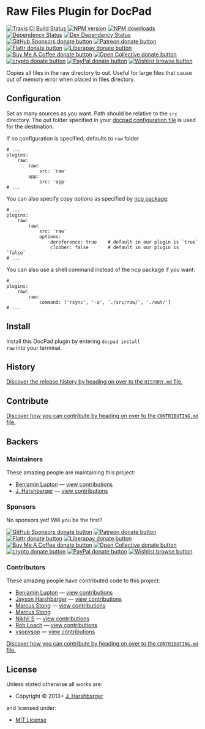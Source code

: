 <!-- TITLE/ -->

<h1>Raw Files Plugin for DocPad</h1>

<!-- /TITLE -->


<!-- BADGES/ -->

<span class="badge-travisci"><a href="http://travis-ci.com/docpad/docpad-plugin-raw" title="Check this project's build status on TravisCI"><img src="https://img.shields.io/travis/com/docpad/docpad-plugin-raw/master.svg" alt="Travis CI Build Status" /></a></span>
<span class="badge-npmversion"><a href="https://npmjs.org/package/docpad-plugin-raw" title="View this project on NPM"><img src="https://img.shields.io/npm/v/docpad-plugin-raw.svg" alt="NPM version" /></a></span>
<span class="badge-npmdownloads"><a href="https://npmjs.org/package/docpad-plugin-raw" title="View this project on NPM"><img src="https://img.shields.io/npm/dm/docpad-plugin-raw.svg" alt="NPM downloads" /></a></span>
<span class="badge-daviddm"><a href="https://david-dm.org/docpad/docpad-plugin-raw" title="View the status of this project's dependencies on DavidDM"><img src="https://img.shields.io/david/docpad/docpad-plugin-raw.svg" alt="Dependency Status" /></a></span>
<span class="badge-daviddmdev"><a href="https://david-dm.org/docpad/docpad-plugin-raw#info=devDependencies" title="View the status of this project's development dependencies on DavidDM"><img src="https://img.shields.io/david/dev/docpad/docpad-plugin-raw.svg" alt="Dev Dependency Status" /></a></span>
<br class="badge-separator" />
<span class="badge-githubsponsors"><a href="https://github.com/sponsors/balupton" title="Donate to this project using GitHub Sponsors"><img src="https://img.shields.io/badge/github-donate-yellow.svg" alt="GitHub Sponsors donate button" /></a></span>
<span class="badge-patreon"><a href="https://patreon.com/bevry" title="Donate to this project using Patreon"><img src="https://img.shields.io/badge/patreon-donate-yellow.svg" alt="Patreon donate button" /></a></span>
<span class="badge-flattr"><a href="https://flattr.com/profile/balupton" title="Donate to this project using Flattr"><img src="https://img.shields.io/badge/flattr-donate-yellow.svg" alt="Flattr donate button" /></a></span>
<span class="badge-liberapay"><a href="https://liberapay.com/bevry" title="Donate to this project using Liberapay"><img src="https://img.shields.io/badge/liberapay-donate-yellow.svg" alt="Liberapay donate button" /></a></span>
<span class="badge-buymeacoffee"><a href="https://buymeacoffee.com/balupton" title="Donate to this project using Buy Me A Coffee"><img src="https://img.shields.io/badge/buy%20me%20a%20coffee-donate-yellow.svg" alt="Buy Me A Coffee donate button" /></a></span>
<span class="badge-opencollective"><a href="https://opencollective.com/bevry" title="Donate to this project using Open Collective"><img src="https://img.shields.io/badge/open%20collective-donate-yellow.svg" alt="Open Collective donate button" /></a></span>
<span class="badge-crypto"><a href="https://bevry.me/crypto" title="Donate to this project using Cryptocurrency"><img src="https://img.shields.io/badge/crypto-donate-yellow.svg" alt="crypto donate button" /></a></span>
<span class="badge-paypal"><a href="https://bevry.me/paypal" title="Donate to this project using Paypal"><img src="https://img.shields.io/badge/paypal-donate-yellow.svg" alt="PayPal donate button" /></a></span>
<span class="badge-wishlist"><a href="https://bevry.me/wishlist" title="Buy an item on our wishlist for us"><img src="https://img.shields.io/badge/wishlist-donate-yellow.svg" alt="Wishlist browse button" /></a></span>

<!-- /BADGES -->


Copies all files in the raw directory to out.  Useful for large files that cause out of memory error when placed in files directory.





## Configuration
Set as many sources as you want. Path should be relative to the `src` directory. The out folder specified in your [docpad configuration file](http://docpad.org/docs/config) is used for the destination.

If no configuration is specified, defaults to `raw` folder

```
# ...
plugins:
    raw:
        raw:
            src: 'raw'
        app:
            src: 'app'
# ...
```

You can also specify copy options as specified by [ncp package](https://github.com/AvianFlu/ncp):

```
# ...
plugins:
    raw:
        raw:
            src: 'raw'
            options:
                dereference: true    # default in our plugin is `true`
                clobber: false       # default in our plugin is `false`
# ...
```

You can also use a shell command instead of the ncp package if you want:

```
# ...
plugins:
    raw:
        raw:
            command: ['rsync', '-a', './src/raw/', './out/']
# ...
```





<!-- INSTALL/ -->

<h2>Install</h2>

Install this DocPad plugin by entering <code>docpad install raw</code> into your terminal.

<!-- /INSTALL -->


<!-- HISTORY/ -->

<h2>History</h2>

<a href="https://github.com/docpad/docpad-plugin-raw/blob/master/HISTORY.md#files">Discover the release history by heading on over to the <code>HISTORY.md</code> file.</a>

<!-- /HISTORY -->


<!-- CONTRIBUTE/ -->

<h2>Contribute</h2>

<a href="https://github.com/docpad/docpad-plugin-raw/blob/master/CONTRIBUTING.md#files">Discover how you can contribute by heading on over to the <code>CONTRIBUTING.md</code> file.</a>

<!-- /CONTRIBUTE -->


<!-- BACKERS/ -->

<h2>Backers</h2>

<h3>Maintainers</h3>

These amazing people are maintaining this project:

<ul><li><a href="https://github.com/balupton">Benjamin Lupton</a> — <a href="https://github.com/docpad/docpad-plugin-raw/commits?author=balupton" title="View the GitHub contributions of Benjamin Lupton on repository docpad/docpad-plugin-raw">view contributions</a></li>
<li><a href="https://github.com/hypercubed">J. Harshbarger</a> — <a href="https://github.com/docpad/docpad-plugin-raw/commits?author=hypercubed" title="View the GitHub contributions of J. Harshbarger on repository docpad/docpad-plugin-raw">view contributions</a></li></ul>

<h3>Sponsors</h3>

No sponsors yet! Will you be the first?

<span class="badge-githubsponsors"><a href="https://github.com/sponsors/balupton" title="Donate to this project using GitHub Sponsors"><img src="https://img.shields.io/badge/github-donate-yellow.svg" alt="GitHub Sponsors donate button" /></a></span>
<span class="badge-patreon"><a href="https://patreon.com/bevry" title="Donate to this project using Patreon"><img src="https://img.shields.io/badge/patreon-donate-yellow.svg" alt="Patreon donate button" /></a></span>
<span class="badge-flattr"><a href="https://flattr.com/profile/balupton" title="Donate to this project using Flattr"><img src="https://img.shields.io/badge/flattr-donate-yellow.svg" alt="Flattr donate button" /></a></span>
<span class="badge-liberapay"><a href="https://liberapay.com/bevry" title="Donate to this project using Liberapay"><img src="https://img.shields.io/badge/liberapay-donate-yellow.svg" alt="Liberapay donate button" /></a></span>
<span class="badge-buymeacoffee"><a href="https://buymeacoffee.com/balupton" title="Donate to this project using Buy Me A Coffee"><img src="https://img.shields.io/badge/buy%20me%20a%20coffee-donate-yellow.svg" alt="Buy Me A Coffee donate button" /></a></span>
<span class="badge-opencollective"><a href="https://opencollective.com/bevry" title="Donate to this project using Open Collective"><img src="https://img.shields.io/badge/open%20collective-donate-yellow.svg" alt="Open Collective donate button" /></a></span>
<span class="badge-crypto"><a href="https://bevry.me/crypto" title="Donate to this project using Cryptocurrency"><img src="https://img.shields.io/badge/crypto-donate-yellow.svg" alt="crypto donate button" /></a></span>
<span class="badge-paypal"><a href="https://bevry.me/paypal" title="Donate to this project using Paypal"><img src="https://img.shields.io/badge/paypal-donate-yellow.svg" alt="PayPal donate button" /></a></span>
<span class="badge-wishlist"><a href="https://bevry.me/wishlist" title="Buy an item on our wishlist for us"><img src="https://img.shields.io/badge/wishlist-donate-yellow.svg" alt="Wishlist browse button" /></a></span>

<h3>Contributors</h3>

These amazing people have contributed code to this project:

<ul><li><a href="https://github.com/balupton">Benjamin Lupton</a> — <a href="https://github.com/docpad/docpad-plugin-raw/commits?author=balupton" title="View the GitHub contributions of Benjamin Lupton on repository docpad/docpad-plugin-raw">view contributions</a></li>
<li><a href="https://github.com/Hypercubed">Jayson Harshbarger</a> — <a href="https://github.com/docpad/docpad-plugin-raw/commits?author=Hypercubed" title="View the GitHub contributions of Jayson Harshbarger on repository docpad/docpad-plugin-raw">view contributions</a></li>
<li><a href="https://github.com/stongo">Marcus Stong</a> — <a href="https://github.com/docpad/docpad-plugin-raw/commits?author=stongo" title="View the GitHub contributions of Marcus Stong on repository docpad/docpad-plugin-raw">view contributions</a></li>
<li><a href="http://circleci.com">Marcus Stong</a></li>
<li><a href="https://github.com/nsonnad">Nikhil S</a> — <a href="https://github.com/docpad/docpad-plugin-raw/commits?author=nsonnad" title="View the GitHub contributions of Nikhil S on repository docpad/docpad-plugin-raw">view contributions</a></li>
<li><a href="https://github.com/RobLoach">Rob Loach</a> — <a href="https://github.com/docpad/docpad-plugin-raw/commits?author=RobLoach" title="View the GitHub contributions of Rob Loach on repository docpad/docpad-plugin-raw">view contributions</a></li>
<li><a href="https://github.com/vsopvsop">vsopvsop</a> — <a href="https://github.com/docpad/docpad-plugin-raw/commits?author=vsopvsop" title="View the GitHub contributions of vsopvsop on repository docpad/docpad-plugin-raw">view contributions</a></li></ul>

<a href="https://github.com/docpad/docpad-plugin-raw/blob/master/CONTRIBUTING.md#files">Discover how you can contribute by heading on over to the <code>CONTRIBUTING.md</code> file.</a>

<!-- /BACKERS -->


<!-- LICENSE/ -->

<h2>License</h2>

Unless stated otherwise all works are:

<ul><li>Copyright &copy; 2013+ <a href="https://github.com/hypercubed">J. Harshbarger</a></li></ul>

and licensed under:

<ul><li><a href="http://spdx.org/licenses/MIT.html">MIT License</a></li></ul>

<!-- /LICENSE -->
